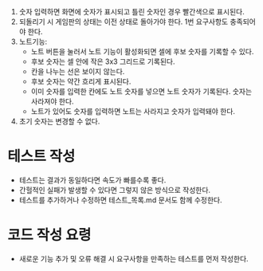 1. 숫자 입력하면 화면에 숫자가 표시되고 틀린 숫자인 경우 빨간색으로 표시된다.
2. 되돌리기 시 게임판의 상태는 이전 상태로 돌아가야 한다. 1번 요구사항도 충족되어야 한다.
3. 노트기능:
   - 노트 버튼을 눌러서 노트 기능이 활성화되면 셀에 후보 숫자를 기록할 수 있다.
   - 후보 숫자는 셀 안에 작은 3x3 그리드로 기록된다.
   - 칸을 나누는 선은 보이지 않는다.
   - 후보 숫자는 약간 흐리게 표시된다.
   - 이미 숫자를 입력한 칸에도 노트 숫자를 넣으면 노트 숫자가 기록된다. 숫자는 사라져야 한다.
   - 노트가 있어도 숫자를 입력하면 노트는 사라지고 숫자가 입력돼야 한다.
4. 초기 숫자는 변경할 수 없다.

# 테스트 작성

- 테스트는 결과가 동일하다면 속도가 빠를수록 좋다.
- 간헐적인 실패가 발생할 수 있다면 그렇지 않은 방식으로 작성한다.
- 테스트를 추가하거나 수정하면 테스트\_목록.md 문서도 함께 수정한다.

# 코드 작성 요령

- 새로운 기능 추가 및 오류 해결 시 요구사항을 만족하는 테스트를 먼저 작성한다.
